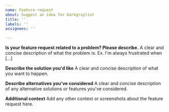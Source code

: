 ```yaml
---
name: Feature request
about: Suggest an idea for Darkgraylint
title: ''
labels: ''
assignees: ''

---
```


<!--

    NOTE:

    To ask for help using Darker or Graylint, please use Discussions (see the top of
    this page). This form is only for requesting features.

-->

**Is your feature request related to a problem? Please describe.**
A clear and concise description of what the problem is. Ex. I'm always frustrated when [...]

**Describe the solution you'd like**
A clear and concise description of what you want to happen.

**Describe alternatives you've considered**
A clear and concise description of any alternative solutions or features you've considered.

**Additional context**
Add any other context or screenshots about the feature request here.
